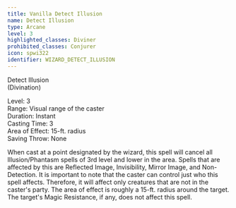 ```yaml
---
title: Vanilla Detect Illusion
name: Detect Illusion
type: Arcane
level: 3
highlighted_classes: Diviner
prohibited_classes: Conjurer
icon: spwi322
identifier: WIZARD_DETECT_ILLUSION
---
```

Detect Illusion  
(Divination)  
  
Level: 3  
Range: Visual range of the caster  
Duration: Instant  
Casting Time: 3  
Area of Effect: 15-ft. radius  
Saving Throw: None  
  
When cast at a point designated by the wizard, this spell will cancel all Illusion/Phantasm spells of 3rd level and lower in the area. Spells that are affected by this are Reflected Image, Invisibility, Mirror Image, and Non-Detection. It is important to note that the caster can control just who this spell affects. Therefore, it will affect only creatures that are not in the caster's party. The area of effect is roughly a 15-ft. radius around the target. The target's Magic Resistance, if any, does not affect this spell.  
